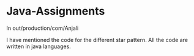 # Java-Assignments
In out/production/com/Anjali

I have mentioned the code for the different star pattern. All the code are written in java languages. 
